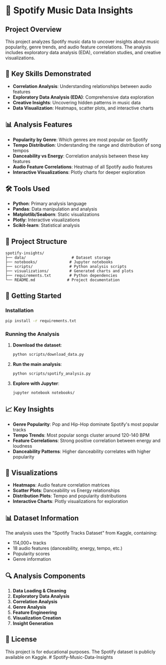 # 🎵 Spotify Music Data Insights

## Project Overview
This project analyzes Spotify music data to uncover insights about music popularity, genre trends, and audio feature correlations. The analysis includes exploratory data analysis (EDA), correlation studies, and creative visualizations.

## 🎯 Key Skills Demonstrated
- **Correlation Analysis**: Understanding relationships between audio features
- **Exploratory Data Analysis (EDA)**: Comprehensive data exploration
- **Creative Insights**: Uncovering hidden patterns in music data
- **Data Visualization**: Heatmaps, scatter plots, and interactive charts

## 📊 Analysis Features
- **Popularity by Genre**: Which genres are most popular on Spotify
- **Tempo Distribution**: Understanding the range and distribution of song tempos
- **Danceability vs Energy**: Correlation analysis between these key features
- **Audio Feature Correlations**: Heatmap of all Spotify audio features
- **Interactive Visualizations**: Plotly charts for deeper exploration

## 🛠️ Tools Used
- **Python**: Primary analysis language
- **Pandas**: Data manipulation and analysis
- **Matplotlib/Seaborn**: Static visualizations
- **Plotly**: Interactive visualizations
- **Scikit-learn**: Statistical analysis

## 📁 Project Structure
```
spotify-insights/
├── data/                    # Dataset storage
├── notebooks/              # Jupyter notebooks
├── scripts/                # Python analysis scripts
├── visualizations/         # Generated charts and plots
├── requirements.txt        # Python dependencies
└── README.md              # Project documentation
```

## 🚀 Getting Started

### Installation
```bash
pip install -r requirements.txt
```

### Running the Analysis
1. **Download the dataset**:
   ```bash
   python scripts/download_data.py
   ```

2. **Run the main analysis**:
   ```bash
   python scripts/spotify_analysis.py
   ```

3. **Explore with Jupyter**:
   ```bash
   jupyter notebook notebooks/
   ```

## 📈 Key Insights
- **Genre Popularity**: Pop and Hip-Hop dominate Spotify's most popular tracks
- **Tempo Trends**: Most popular songs cluster around 120-140 BPM
- **Feature Correlations**: Strong positive correlation between energy and loudness
- **Danceability Patterns**: Higher danceability correlates with higher popularity

## 🎨 Visualizations
- **Heatmaps**: Audio feature correlation matrices
- **Scatter Plots**: Danceability vs Energy relationships
- **Distribution Plots**: Tempo and popularity distributions
- **Interactive Charts**: Plotly visualizations for exploration

## 📊 Dataset Information
The analysis uses the "Spotify Tracks Dataset" from Kaggle, containing:
- 114,000+ tracks
- 18 audio features (danceability, energy, tempo, etc.)
- Popularity scores
- Genre information

## 🔍 Analysis Components
1. **Data Loading & Cleaning**
2. **Exploratory Data Analysis**
3. **Correlation Analysis**
4. **Genre Analysis**
5. **Feature Engineering**
6. **Visualization Creation**
7. **Insight Generation**

## 📝 License
This project is for educational purposes. The Spotify dataset is publicly available on Kaggle. #   S p o t i f y - M u s i c - D a t a - I n s i g h t s  
 